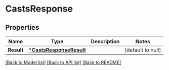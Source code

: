 # CastsResponse

## Properties
Name | Type | Description | Notes
------------ | ------------- | ------------- | -------------
**Result** | [***CastsResponseResult**](CastsResponse_result.md) |  | [default to null]

[[Back to Model list]](../README.md#documentation-for-models) [[Back to API list]](../README.md#documentation-for-api-endpoints) [[Back to README]](../README.md)

